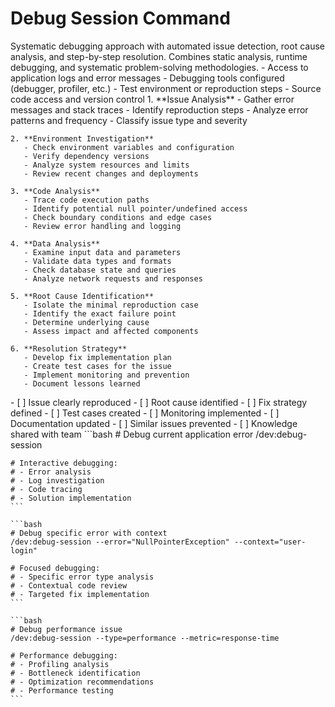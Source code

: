 # Debug Session Command

<instructions>
  <context>
    Systematic debugging approach with automated issue detection, root cause analysis, and step-by-step resolution. Combines static analysis, runtime debugging, and systematic problem-solving methodologies.
  </context>
  
  <requirements>
    - Access to application logs and error messages
    - Debugging tools configured (debugger, profiler, etc.)
    - Test environment or reproduction steps
    - Source code access and version control
  </requirements>
  
  <execution>
    1. **Issue Analysis**
       - Gather error messages and stack traces
       - Identify reproduction steps
       - Analyze error patterns and frequency
       - Classify issue type and severity
    
    2. **Environment Investigation**
       - Check environment variables and configuration
       - Verify dependency versions
       - Analyze system resources and limits
       - Review recent changes and deployments
    
    3. **Code Analysis**
       - Trace code execution paths
       - Identify potential null pointer/undefined access
       - Check boundary conditions and edge cases
       - Review error handling and logging
    
    4. **Data Analysis**
       - Examine input data and parameters
       - Validate data types and formats
       - Check database state and queries
       - Analyze network requests and responses
    
    5. **Root Cause Identification**
       - Isolate the minimal reproduction case
       - Identify the exact failure point
       - Determine underlying cause
       - Assess impact and affected components
    
    6. **Resolution Strategy**
       - Develop fix implementation plan
       - Create test cases for the issue
       - Implement monitoring and prevention
       - Document lessons learned
  </execution>
  
  <validation>
    - [ ] Issue clearly reproduced
    - [ ] Root cause identified
    - [ ] Fix strategy defined
    - [ ] Test cases created
    - [ ] Monitoring implemented
    - [ ] Documentation updated
    - [ ] Similar issues prevented
    - [ ] Knowledge shared with team
  </validation>
  
  <examples>
    ```bash
    # Debug current application error
    /dev:debug-session
    
    # Interactive debugging:
    # - Error analysis
    # - Log investigation
    # - Code tracing
    # - Solution implementation
    ```
    
    ```bash
    # Debug specific error with context
    /dev:debug-session --error="NullPointerException" --context="user-login"
    
    # Focused debugging:
    # - Specific error type analysis
    # - Contextual code review
    # - Targeted fix implementation
    ```
    
    ```bash
    # Debug performance issue
    /dev:debug-session --type=performance --metric=response-time
    
    # Performance debugging:
    # - Profiling analysis
    # - Bottleneck identification
    # - Optimization recommendations
    # - Performance testing
    ```
  </examples>
</instructions>